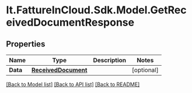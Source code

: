 # It.FattureInCloud.Sdk.Model.GetReceivedDocumentResponse

## Properties

Name | Type | Description | Notes
------------ | ------------- | ------------- | -------------
**Data** | [**ReceivedDocument**](ReceivedDocument.md) |  | [optional] 

[[Back to Model list]](../../README.md#documentation-for-models) [[Back to API list]](../../README.md#documentation-for-api-endpoints) [[Back to README]](../../README.md)

